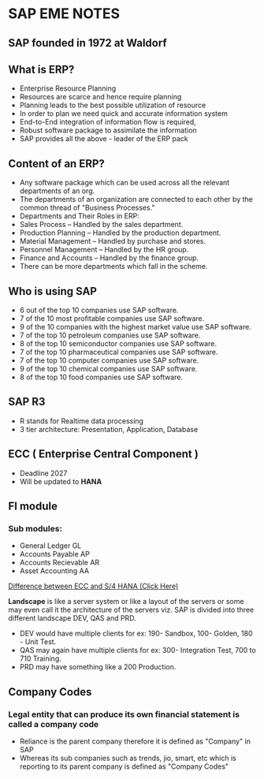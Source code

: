 # SAP EME NOTES

## SAP founded in 1972 at Waldorf

## What is ERP?

- Enterprise Resource Planning
- Resources are scarce and hence require planning
- Planning leads to the best possible utilization of resource
- In order to plan we need quick and accurate information system
- End-to-End integration of information flow is required,
- Robust software package to assimilate the information
- SAP provides all the above - leader of the ERP pack

## Content of an ERP?

- Any software package which can be used across all the relevant departments of an org.
- The departments of an organization are connected to each other by the common thread of "Business Processes."
- Departments and Their Roles in ERP:
- Sales Process – Handled by the sales department.
- Production Planning – Handled by the production department.
- Material Management – Handled by purchase and stores.
- Personnel Management – Handled by the HR group.
- Finance and Accounts – Handled by the finance group.
- There can be more departments which fall in the scheme.

## Who is using SAP

- 6 out of the top 10 companies use SAP software.
- 7 of the 10 most profitable companies use SAP software.
- 9 of the 10 companies with the highest market value use SAP software.
- 7 of the top 10 petroleum companies use SAP software.
- 8 of the top 10 semiconductor companies use SAP software.
- 7 of the top 10 pharmaceutical companies use SAP software.
- 7 of the top 10 computer companies use SAP software.
- 9 of the top 10 chemical companies use SAP software.
- 8 of the top 10 food companies use SAP software.

## SAP R3

- R stands for Realtime data processing
- 3 tier architecture: Presentation, Application, Database

## ECC ( Enterprise Central Component )

- Deadline 2027
- Will be updated to **HANA**

## FI module

### Sub modules:

- General Ledger GL
- Accounts Payable AP
- Accounts Recievable AR
- Asset Accounting AA

[Difference between ECC and S/4 HANA (Click Here)](https://www.leanix.net/en/wiki/tech-transformation/sap-ecc-vs-hana-vs-r3-vs-s4hana)

**Landscape** is like a server system or like a layout of the servers or some may even call it the architecture of the servers viz. SAP is divided into three different landscape DEV, QAS and PRD.

- DEV would have multiple clients for ex: 190- Sandbox, 100- Golden, 180 - Unit Test.
- QAS may again have multiple clients for ex: 300- Integration Test, 700 to 710 Training.
- PRD may have something like a 200 Production.

## Company Codes

### Legal entity that can produce its own financial statement is called a company code

- Reliance is the parent company therefore it is defined as "Company" in SAP
- Whereas its sub companies such as trends, jio, smart, etc which is reporting to its parent company is defined as "Company Codes"
